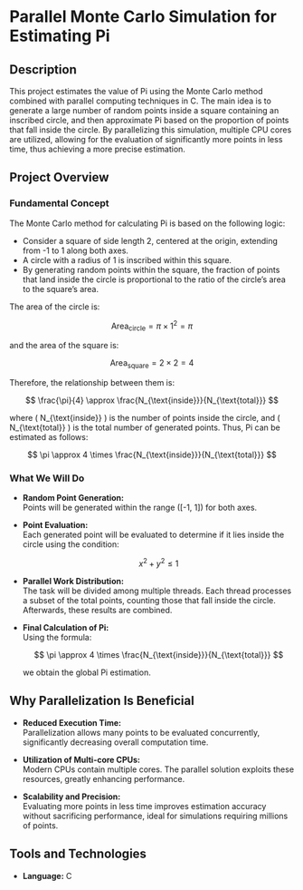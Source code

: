 # Parallel Monte Carlo Simulation for Estimating Pi

## Description

This project estimates the value of Pi using the Monte Carlo method combined with parallel computing techniques in C. The main idea is to generate a large number of random points inside a square containing an inscribed circle, and then approximate Pi based on the proportion of points that fall inside the circle. By parallelizing this simulation, multiple CPU cores are utilized, allowing for the evaluation of significantly more points in less time, thus achieving a more precise estimation.

## Project Overview

### Fundamental Concept

The Monte Carlo method for calculating Pi is based on the following logic:

- Consider a square of side length 2, centered at the origin, extending from -1 to 1 along both axes.
- A circle with a radius of 1 is inscribed within this square.
- By generating random points within the square, the fraction of points that land inside the circle is proportional to the ratio of the circle’s area to the square’s area.

The area of the circle is:

$$
\text{Area}_{\text{circle}} = \pi \times 1^2 = \pi
$$

and the area of the square is:

$$
\text{Area}_{\text{square}} = 2 \times 2 = 4
$$

Therefore, the relationship between them is:

$$
\frac{\pi}{4} \approx \frac{N_{\text{inside}}}{N_{\text{total}}}
$$

where \( N_{\text{inside}} \) is the number of points inside the circle, and \( N_{\text{total}} \) is the total number of generated points. Thus, Pi can be estimated as follows:

$$
\pi \approx 4 \times \frac{N_{\text{inside}}}{N_{\text{total}}}
$$

### What We Will Do

- **Random Point Generation:**  
  Points will be generated within the range \([-1, 1]\) for both axes.

- **Point Evaluation:**  
  Each generated point will be evaluated to determine if it lies inside the circle using the condition:

  $$
  x^2 + y^2 \leq 1
  $$

- **Parallel Work Distribution:**  
  The task will be divided among multiple threads. Each thread processes a subset of the total points, counting those that fall inside the circle. Afterwards, these results are combined.

- **Final Calculation of Pi:**  
  Using the formula:

  $$
  \pi \approx 4 \times \frac{N_{\text{inside}}}{N_{\text{total}}}
  $$

  we obtain the global Pi estimation.

## Why Parallelization Is Beneficial

- **Reduced Execution Time:**  
  Parallelization allows many points to be evaluated concurrently, significantly decreasing overall computation time.

- **Utilization of Multi-core CPUs:**  
  Modern CPUs contain multiple cores. The parallel solution exploits these resources, greatly enhancing performance.

- **Scalability and Precision:**  
  Evaluating more points in less time improves estimation accuracy without sacrificing performance, ideal for simulations requiring millions of points.

## Tools and Technologies

- **Language:** C
